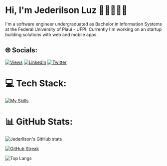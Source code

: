 # Hi, I'm Jederilson Luz 👋🏻🧑🏻‍💻

I'm a software engineer undergraduated as Bachelor in Information Systems at the Federal University of Piauí - UFPI. Currently I'm working on an startup building solutions with web and mobile apps.

## 🌐 Socials:
[![Views](https://visitcount.itsvg.in/api?id=Jejinketsu&label=Views&color=1&icon=6&pretty=true)](https://visitcount.itsvg.in)
[![LinkedIn](https://img.shields.io/badge/LinkedIn-%230077B5.svg?logo=linkedin&logoColor=white)](https://linkedin.com/in/jederilson) 
[![Twitter](https://img.shields.io/badge/Twitter-%231DA1F2.svg?logo=Twitter&logoColor=white)](https://twitter.com/JederilsonLuz)

# 💻 Tech Stack:
[![My Skills](https://skillicons.dev/icons?i=nodejs,ts,nextjs,react,tailwind,figma,prisma,planetscale,vercel,netlify,aws,docker,firebase,mysql,postgres,linux)](https://skillicons.dev)

# 📊 GitHub Stats:
![Jederilson's GitHub stats](https://github-readme-stats.vercel.app/api?username=Jejinketsu&show_icons=true&bg_color=00000000)

[![GitHub Streak](https://github-readme-streak-stats.herokuapp.com?user=Jejinketsu&theme=transparent)](https://git.io/streak-stats)

![Top Langs](https://github-readme-stats.vercel.app/api/top-langs/?username=Jejinketsu&layout=compact&bg_color=00000000)

<!--
<img src="https://raw.githubusercontent.com/JedersonLuz/JedersonLuz/output/snake.svg" alt="Snake animation" />
-->
